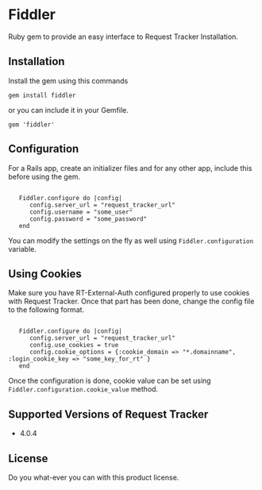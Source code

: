 Fiddler
=======

Ruby gem to provide an easy interface to Request Tracker Installation.

Installation
-------------

Install the gem using this commands

`gem install fiddler`

or you can include it in your Gemfile.

`gem 'fiddler'`

Configuration
--------------

For a Rails app, create an initializer files and for any other app, include this before using the gem.

<code>
   Fiddler.configure do |config|
      config.server_url = "request_tracker_url"
      config.username = "some_user"
      config.password = "some_password"
   end
</code>

You can modify the settings on the fly as well using `Fiddler.configuration` variable.

Using Cookies
-------------

Make sure you have RT-External-Auth configured properly to use cookies with Request Tracker.
Once that part has been done, change the config file to the following format.

<code>
   Fiddler.configure do |config|
      config.server_url = "request_tracker_url"
      config.use_cookies = true
      config.cookie_options = {:cookie_domain => "*.domainname", :login_cookie_key => "some_key_for_rt" }
   end
</code>

Once the configuration is done, cookie value can be set using `Fiddler.configuration.cookie_value` method.

Supported Versions of Request Tracker
-------------------------------------
* 4.0.4

License
-------
Do you what-ever you can with this product license.